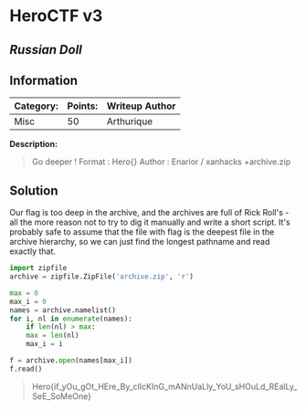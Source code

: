 # __HeroCTF v3__ 
## _Russian Doll_

## Information
**Category:** | **Points:** | **Writeup Author**
--- | --- | ---
Misc | 50 | Arthurique

**Description:** 

> Go deeper !
Format : Hero{}
Author : Enarior / xanhacks
+archive.zip

## Solution
Our flag is too deep in the archive, and the archives are full of Rick Roll's - all the more reason not to try to dig it manually and write a short script.
It's probably safe to assume that the file with flag is the deepest file in the archive hierarchy, so we can just find the longest pathname and read exactly that.

```python
import zipfile
archive = zipfile.ZipFile('archive.zip', 'r')

max = 0
max_i = 0
names = archive.namelist()
for i, nl in enumerate(names):
    if len(nl) > max:
    max = len(nl)
    max_i = i

f = archive.open(names[max_i])
f.read()
```

> Hero{if_yOu_gOt_HEre_By_clIcKInG_mANnUaLly_YoU_sHOuLd_REalLy_SeE_SoMeOne}